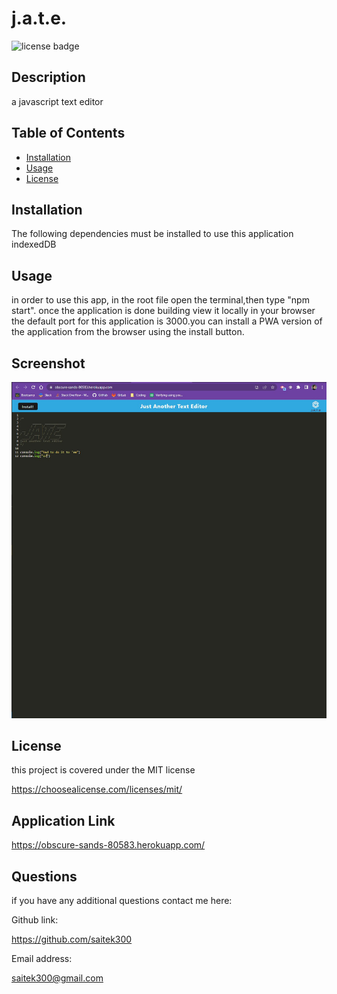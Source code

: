 # j.a.t.e.
  
  ![license badge](https://img.shields.io/badge/license-MIT-blue.svg)

## Description
    
  a javascript text editor
    
## Table of Contents
    
- [Installation](#installation)
- [Usage](#usage)
- [License](#license)
    
## Installation
    
  The following dependencies must be installed to use this application indexedDB
    
## Usage
  in order to use this app, in the root file open the terminal,then type "npm start". once the application is done building view it locally in your browser the default port for this application is 3000.you can install a PWA version of the application from the browser using the install button.

## Screenshot

![image](client\src\images\jate-screenshot.jpg)


## License
    
  this project is covered under the MIT license

  https://choosealicense.com/licenses/mit/ 

## Application Link

https://obscure-sands-80583.herokuapp.com/

## Questions

  if you have any additional questions contact me here:

  Github link:

  https://github.com/saitek300

  Email address:

  saitek300@gmail.com
